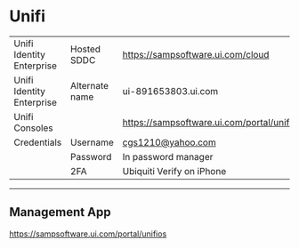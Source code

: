 # Unifi
||||
|-|-|-|
|Unifi Identity Enterprise|Hosted SDDC|https://sampsoftware.ui.com/cloud|
|Unifi Identity Enterprise|Alternate name|ui-891653803.ui.com|
|Unifi Consoles||https://sampsoftware.ui.com/portal/unifios|
|Credentials|Username|cgs1210@yahoo.com|
||Password|In password manager|
||2FA|Ubiquiti Verify on iPhone|

---
## Management App

https://sampsoftware.ui.com/portal/unifios

